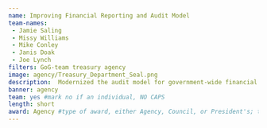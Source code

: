 ```yaml
---
name: Improving Financial Reporting and Audit Model       
team-names: 
 - Jamie Saling
 - Missy Williams
 - Mike Conley
 - Janis Doak
 - Joe Lynch 
filters: GoG-team treasury agency
image: agency/Treasury_Department_Seal.png
description:  Modernized the audit model for government-wide financial data, improving financial reporting and transparency. Their work improves data quality and better positions the federal government to use financial data as a strategic asset. 
banner: agency
team: yes #mark no if an individual, NO CAPS 
length: short
award: Agency #type of award, either Agency, Council, or President's; this is case sensitive so make sure to match the options listed exactly. This section generates the format of the card
---
```


